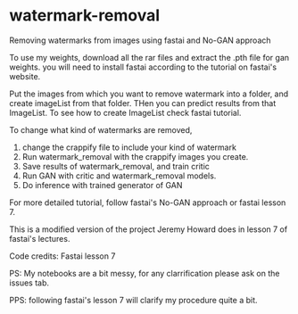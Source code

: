 # watermark-removal
Removing watermarks from images using fastai and No-GAN approach

To use my weights, download all the rar files and extract the .pth file for gan weights. 
you will need to install fastai according to the tutorial on fastai's website.
 
Put the images from which you want to remove watermark into a folder, and create imageList from that folder. THen you can predict results from that ImageList. To see how to create ImageList check fastai tutorial.

To change what kind of watermarks are removed, 
1. change the crappify file to include your kind of watermark
2. Run watermark_removal with the crappify images you create.
3. Save results of watermark_removal, and train critic
4. Run GAN with critic and watermark_removal models. 
5. Do inference with trained generator of GAN


For more detailed tutorial, follow fastai's No-GAN approach or fastai lesson 7. 

This is a modified version of the project Jeremy Howard does in lesson 7 of fastai's lectures.

Code credits: Fastai lesson 7

PS: My notebooks are a bit messy, for any clarrification please ask on the issues tab. 

PPS: following fastai's lesson 7 will clarify my procedure quite a bit.
